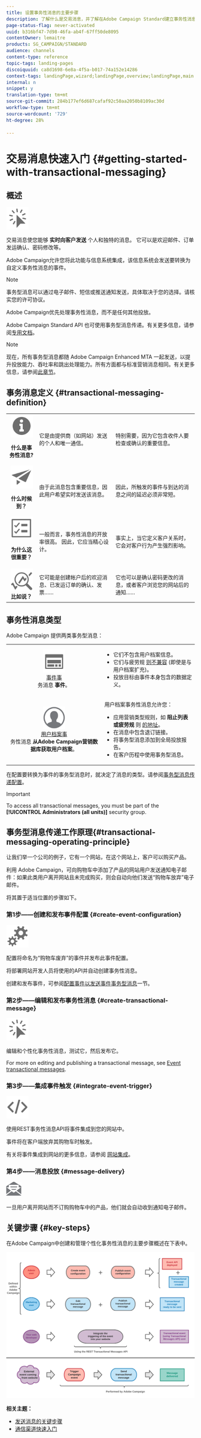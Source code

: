 ```yaml
---
title: 设置事务性消息的主要步骤
description: 了解什么是交易消息，并了解在Adobe Campaign Standard建立事务性消息的主要步骤。
page-status-flag: never-activated
uuid: b316bf47-7d98-46fa-ab4f-67ff50de8095
contentOwner: lemaitre
products: SG_CAMPAIGN/STANDARD
audience: channels
content-type: reference
topic-tags: landing-pages
discoiquuid: ca8d1698-6e8a-4f5a-b017-74a152e14286
context-tags: landingPage,wizard;landingPage,overview;landingPage,main
internal: n
snippet: y
translation-type: tm+mt
source-git-commit: 284b177ef6d687cafaf92c50aa2050b8109ac30d
workflow-type: tm+mt
source-wordcount: '729'
ht-degree: 28%

---
```



# 交易消息快速入门 {#getting-started-with-transactional-messaging}

## 概述


<img src="assets/do-not-localize/icon_transactional.svg" width="60px">

交易消息使您能够 <b>实时向客户发送</b> 个人和独特的消息。 它可以是欢迎邮件、订单发运确认、密码修改等。

Adobe Campaign允许您将此功能与信息系统集成，该信息系统会发送要转换为自定义事务性消息的事件。

>[!NOTE]
>
>事务型消息可以通过电子邮件、短信或推送通知发送，具体取决于您的选择。请核实您的许可协议。
>
>Adobe Campaign优先处理事务性消息，而不是任何其他投放。

Adobe Campaign Standard API 也可使用事务型消息传递。有关更多信息，请参阅[专用文档](../../api/using/managing-transactional-messages.md)。

>[!NOTE]
>
>现在，所有事务型消息都随 Adobe Campaign Enhanced MTA 一起发送，以提升投放能力、吞吐率和跳出处理能力。所有方面都与标准营销消息相同。有关更多信息，请参阅[此章节](../../administration/using/configuring-email-channel.md)。

## 事务消息定义 {#transactional-messaging-definition}

<table>
<tr>
<td align="center"><img src="assets/do-not-localize/icon_concepts.svg" width="60px"><br><p><b>什么是事务性消息?</b></p></td>
<td><p>它是由提供商（如网站）发送的个人和唯一通信。</p></td>
<td><p>特别需要，因为它包含收件人要检查或确认的重要信息。</p></td>
</tr>
<tr>
<td align="center"><img src="assets/do-not-localize/icon_channels.svg" width="60px"><br><p><b>什么时候到？</b></p></td>
<td><p> 由于此消息包含重要信息，因此用户希望实时发送该消息。</p></td>
<td><p>因此，所触发的事件与到达的消息之间的延迟必须非常短。</p></td>
</tr>
<tr>
<td align="center"><img src="assets/do-not-localize/icon_important.svg" width="60px"><br><p><b>为什么这很重要？</b></p></td>
<td><p>一般而言，事务性消息的开放率很高。 因此，它应当精心设计。</p></td>
<td><p>事实上，当它定义客户关系时，它会对客户行为产生强烈影响。</p></td>
</tr>
<tr>
<td align="center"><img src="assets/do-not-localize/icon_example.svg" width="60px"><br><b>比如说？</b></td>
<td><p>它可能是创建帐户后的欢迎消息、已发运订单的确认、发票……</p></td>
<td><p>它也可以是确认密码更改的消息，或者客户浏览您的网站后的通知……</p></td>
</tr>
</table>

## 事务性消息类型

Adobe Campaign 提供两类事务型消息：

<!--[Event transactional messages](../../channels/using/event-transactional-messages.md) targeting an **event**. The data contained in the event itself is used to define the delivery target.-->

<table>
<tr>
<td align="center"><img src="assets/do-not-localize/icon_event.svg" width="60px"><br><a href="../../channels/using/event-transactional-messages.md">事件事</a><br>务消息 <b>事件</b>。</td>
<td><p><ul><li>它们不包含用户档案信息。</li><li>它们与疲劳规 <a href="../../sending/using/fatigue-rules.md">则不兼容</a> (即使是与用户档案扩充)。</li><li>投放目标由事件本身包含的数据定义。</li></ul></p></td>
</tr>
<tr>
<td align="center"><img src="assets/do-not-localize/icon_profile.svg" width="60px"><br><a href="../../channels/using/profile-transactional-messages.md">用户档案事</a><br>务性消息 <b>从Adobe Campaign营销数据库获取用户档案</b>。</td>
<td><p>用户档案事务性消息允许您：<ul><li>应用营销类型规则，如 <b>阻止列表或疲劳规</b> 则 <a href="../../sending/using/fatigue-rules.md">的地址</a>。</li><li>在消息中包含退订链接。</li><li>将事务型消息添加到全局投放报告。</li><li>在客户历程中使用事务型消息。</li></ul></p></td>
</tr>
</table>

<!--[Profile transactional messages](../../channels/using/profile-transactional-messages.md) targeting **profiles from the Adobe Campaign marketing database**. You can use information from the Adobe Campaign database to send a transactional message based on customer marketing profiles.-->

在配置要转换为事件的事务型消息时，就决定了消息的类型。请参阅[事务型消息传递配置](../../administration/using/configuring-transactional-messaging.md)。

>[!IMPORTANT]
>
>To access all transactional messages, you must be part of the **[!UICONTROL Administrators (all units)]** security group.

<!--Event transactional messages do not contain profile information, therefore they are not compatible with fatigue rules (even in the case of an enrichment with profiles). However, profile transactional messages are compatible. For more on fatigue rules, see [this section](../../sending/using/fatigue-rules.md#choosing-the-channel).-->

## 事务型消息传递工作原理{#transactional-messaging-operating-principle}

让我们举一个公司的例子，它有一个网站，在这个网站上，客户可以购买产品。

利用 Adobe Campaign，可向购物车中添加了产品的网站用户发送通知电子邮件：如果此类用户离开网站且未完成购买，则会自动向他们发送“购物车放弃”电子邮件。

将其置于适当位置的步骤如下。

### 第1步——创建和发布事件配置 {#create-event-configuration}

<img src="assets/do-not-localize/icon_config.svg" width="60px">

配置将命名为“购物车废弃”的事件并发布此事件配置。

将部署网站开发人员将使用的API并自动创建事务性消息。

创建和发布事件，可参阅[配置事件以发送事件事务型消息](../../administration/using/configuring-transactional-messaging.md#use-case--configuring-an-event-to-send-a-transactional-message)一节。

### 第2步——编辑和发布事务性消息 {#create-transactional-message}

<img src="assets/do-not-localize/icon_transactional.svg" width="60px">

编辑和个性化事务性消息，测试它，然后发布它。

For more on editing and publishing a transactional message, see [Event transactional messages](../../channels/using/event-transactional-messages.md).

### 第3步——集成事件触发 {#integrate-event-trigger}

<img src="assets/do-not-localize/icon_api.svg" width="60px">

使用REST事务性消息API将事件集成到您的网站中。

事件将在客户端放弃其购物车时触发。

有关将事件集成到网站的更多信息，请参阅 [网站集成](../../administration/using/configuring-transactional-messaging.md#integrating-the-triggering-of-the-event-in-a-website)。

### 第4步——消息投放 {#message-delivery}

<!--Once all of these steps have been carried out, the message can be delivered:-->

<img src="assets/do-not-localize/icon_notification.svg" width="40px">

一旦用户离开网站而不订购购物车中的产品，他们就会自动收到通知电子邮件。

## 关键步骤 {#key-steps}

在Adobe Campaign中创建和管理个性化事务性消息的主要步骤概述在下表中。

![](assets/message-center-overview.png)

<!--## Transactional messaging publication process {#transactional-messaging-pub-process}

The chart below illustrates the whole transactional messaging publication process.

![](assets/message-center_pub-process.png)

For more on the event configuration steps, see [Transactional messaging configuration](../../administration/using/configuring-transactional-messaging.md).

Read more:

* [About transactional messaging](../../channels/using/about-transactional-messaging.md)
* [Event transactional messages](../../channels/using/event-transactional-messages.md)
* [Profile transactional messages](../../channels/using/profile-transactional-messages.md)
* [Transactional push notifications](../../channels/using/transactional-push-notifications.md)
* [Follow-up messages](../../channels/using/follow-up-messages.md)-->

**相关主题：**

* [发送消息的关键步骤](../../channels/using/key-steps-to-send-a-message.md)
* [通信渠道快速入门](../../channels/using/get-started-communication-channels.md)